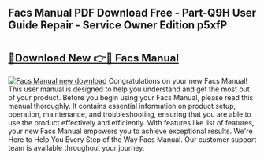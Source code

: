 ## Facs Manual PDF Download Free - Part-Q9H User Guide Repair - Service Owner Edition p5xfP

# <h2><a href="http://bc16763.oget.top/?id=Facs+Manual">🔗Download New 👉🔴 Facs Manual</a></h2>

[![Facs Manual new download](https://i.imgur.com/5g1atiW.png)](http://bc16763.oget.top/?id=Facs+Manual)
Congratulations on your new Facs Manual! This user manual is designed to help you understand and get the most out of your product. Before you begin using your Facs Manual, please read this manual thoroughly. It contains essential information on product setup, operation, maintenance, and troubleshooting, ensuring that you are able to use the product effectively and efficiently. With features like list of features, your new Facs Manual empowers you to achieve exceptional results. We're Here to Help You Every Step of the Way Facs Manual. Our customer support team is available throughout your journey.
